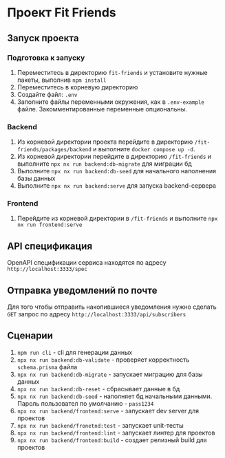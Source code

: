 # Проект Fit Friends

## Запуск проекта

### Подготовка к запуску

1. Переместитесь в директорию `fit-friends` и установите нужные пакеты, выполнив `npm install`
2. Переместитесь в корневую директорию
3. Создайте файл: `.env`
4. Заполните файлы переменными окружения, как в `.env-example` файле. Закомментированные переменные опциональны.

### Backend

1. Из корневой директории проекта перейдите в директорию `/fit-friends/packages/backend` и выполните `docker compose up -d`.
2. Из корневой директории перейдите в директорию `/fit-friends` и выполните `npx nx run backend:db-migrate` для миграции бд 
3. Выполните `npx nx run backend:db-seed` для начального наполнения базы данных
4. Выполните `npx nx run backend:serve` для запуска backend-сервера

### Frontend

1. Перейдите из корневой директории в `/fit-friends` и выполните `npx nx run frontend:serve`

## API спецификация

OpenAPI спецификации сервиса находятся по адресу `http://localhost:3333/spec`

## Отправка уведомлений по почте

Для того чтобы отправить накопившиеся уведомления нужно сделать `GET` запрос по адресу `http://localhost:3333/api/subscribers`

## Сценарии

1. `npm run cli` - cli для генерации данных
2. `npx nx run backend:db-validate` - проверяет корректность `schema.prisma` файла
3. `npx nx run backend:db-migrate` - запускает миграцию для базы данных
4. `npx nx run backend:db-reset` - сбрасывает данные в бд
5. `npx nx run backend:db-seed` - наполняет бд начальными данными. Пароль пользовател по умолчанию - `pass1234` 
6. `npx nx run backend/frontend:serve` - запускает dev server для проектов
7. `npx nx run backend/fronetnd:test` - запускает unit-тесты
8. `npx nx run backend/frontend:lint` - запускает линтер для проектов
9. `npx nx run backend/frontend:build` - создает релизный build для проектов
